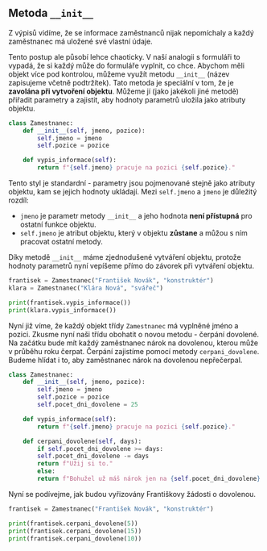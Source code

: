 ## Metoda `__init__`

Z výpisů vidíme, že se informace zaměstnanců nijak nepomíchaly a každý zaměstnanec má uložené své vlastní údaje.

Tento postup ale působí lehce chaoticky. V naší analogii s formuláři to vypadá, že si každý může do formuláře vyplnit, co chce. Abychom měli objekt více pod kontrolou, můžeme využít metodu `__init__` (název zapisujeme včetně podtržítek). Tato metoda je speciální v tom, že je **zavolána při vytvoření objektu**. Můžeme jí (jako jakékoli jiné metodě) přiřadit parametry a zajistit, aby hodnoty parametrů uložila jako atributy objektu.

```py
class Zamestnanec:
    def __init__(self, jmeno, pozice):
        self.jmeno = jmeno
        self.pozice = pozice

    def vypis_informace(self):
        return f"{self.jmeno} pracuje na pozici {self.pozice}."
```

Tento styl je standardní - parametry jsou pojmenované stejně jako atributy objektu, kam se jejich hodnoty ukládají. Mezi `self.jmeno` a `jmeno` je důležitý rozdíl:

- `jmeno` je parametr metody `__init__` a jeho hodnota **není přístupná** pro ostatní funkce objektu.
- `self.jmeno` je atribut objektu, který v objektu **zůstane** a můžou s ním pracovat ostatní metody. 

Díky metodě `__init__` máme zjednodušené vytváření objektu, protože hodnoty parametrů nyní vepíšeme přímo do závorek při vytváření objektu.

```py
frantisek = Zamestnanec("František Novák", "konstruktér")
klara = Zamestnanec("Klára Nová", "svářeč")

print(frantisek.vypis_informace())
print(klara.vypis_informace())
```

Nyní již víme, že každý objekt třídy `Zamestnanec` má vyplněné jméno a pozici. Zkusme nyní naši třídu obohatit o novou metodu - čerpání dovolené. Na začátku bude mít každý zaměstnanec nárok na dovolenou, kterou může v průběhu roku čerpat. Čerpání zajistíme pomocí metody `cerpani_dovolene`. Budeme hlídat i to, aby zaměstnanec nárok na dovolenou nepřečerpal.

```py
class Zamestnanec:
    def __init__(self, jmeno, pozice):
        self.jmeno = jmeno
        self.pozice = pozice
        self.pocet_dni_dovolene = 25

    def vypis_informace(self):
        return f"{self.jmeno} pracuje na pozici {self.pozice}."

    def cerpani_dovolene(self, days):
        if self.pocet_dni_dovolene >= days:
        self.pocet_dni_dovolene -= days
        return f"Užij si to."
        else:
        return f"Bohužel už máš nárok jen na {self.pocet_dni_dovolene} dní."
```

Nyní se podívejme, jak budou vyřizovány Františkovy žádosti o dovolenou.

```py
frantisek = Zamestnanec("František Novák", "konstruktér")

print(frantisek.cerpani_dovolene(5))
print(frantisek.cerpani_dovolene(15))
print(frantisek.cerpani_dovolene(10))
```
